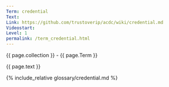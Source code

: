 ```yaml
---
Term: credential
Text: 
Link: https://github.com/trustoverip/acdc/wiki/credential.md
Videostart: 
Level: 1
permalink: /term_credential.html
---
```


{{ page.collection }} - {{ page.Term }}

   {{ page.text }}

{% include_relative glossary/credential.md %}
